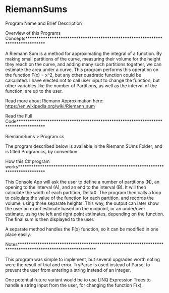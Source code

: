 # RiemannSums

Program Name and Brief Description

Overview of this Programs Concepts********************************************************************************

A Riemann Sum is a method for approximating the integral of a function. 
By making small partitions of the curve, 
measuring their volume for the height they reach on the curve, and adding many such partitions together, we can estimate the area under a curve. 
This program performs this operation on the function F(x) = x^2, but any other quadratic function could be calculated. I have elected not to call user input to change the function, but other variables like the number of Partitions, as well as the interval of the function, are up to the user.

Read more about Riemann Approximation here: https://en.wikipedia.org/wiki/Riemann_sum

Read the Full Code************************************************************************************

RiemannSums > Program.cs

The program described below is available in the Riemann SUms Folder, and is titled Program.cs, by convention.

How this C# program works************************************************************************************

This Console App will ask the user to define a number of partitions (N), an opening to the interval (A), and an end to the interval (B).
It will then calculate the width of each partition, DeltaX.
The program then calls a loop to calculate the value of the function for each partition, and records the volume, using three separate heights. This way, the output can later show the user an exact estimate based on the midpoint, or an under/over estimate, using the left and right point estimates, depending on the function. The final sum is then displayed to the user.

A separate method handles the F(x) function, so it can be modified in one place easily. 

Notes***********************************************************************************************************

This program was simple to implement, but several upgrades worth noting were the result of trial and error.
TryParse is used instead of Parse, to prevent the user from entering a string instead of an integer. 

One potential future variant would be to use LINQ Expression Trees to handle a string input from the user, for changing the function F(x). 
